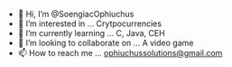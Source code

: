 - 👋 Hi, I’m @SoengiacOphiuchus
- 👀 I’m interested in ... Crytpocurrencies
- 🌱 I’m currently learning ... C, Java, CEH
- 💞️ I’m looking to collaborate on ... A video game
- 📫 How to reach me ... ophiuchussolutions@gmail.com

<!---
SoengiacOphiuchus/SoengiacOphiuchus is a ✨ special ✨ repository because its `README.md` (this file) appears on your GitHub profile.
You can click the Preview link to take a look at your changes.
--->
